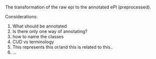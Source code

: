 The transformation of the raw epi to the annotated ePI (preprocessed).

Considerations:
1. What should be annotated
2. Is there only one way of annotating?
3. how to name the classes  
4. CUD vs terminology  
5. This represents this or/and this is related to this..  
6. ...
